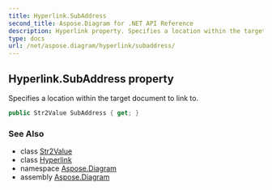 ```yaml
---
title: Hyperlink.SubAddress
second_title: Aspose.Diagram for .NET API Reference
description: Hyperlink property. Specifies a location within the target document to link to
type: docs
url: /net/aspose.diagram/hyperlink/subaddress/
---
```

## Hyperlink.SubAddress property

Specifies a location within the target document to link to.

```csharp
public Str2Value SubAddress { get; }
```

### See Also

* class [Str2Value](../../str2value/)
* class [Hyperlink](../)
* namespace [Aspose.Diagram](../../hyperlink/)
* assembly [Aspose.Diagram](../../../)



